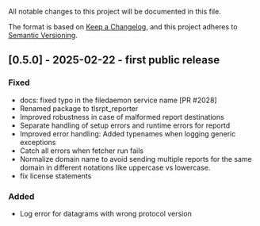 All notable changes to this project will be documented in this file.

The format is based on [Keep a Changelog](https://keepachangelog.com/en/1.0.0/),
and this project adheres to [Semantic Versioning](https://semver.org/spec/v2.0.0.html).

## [0.5.0] - 2025-02-22 - first public release

### Fixed
- docs: fixed typo in the filedaemon service name [PR #2028]
- Renamed package to tlsrpt_reporter
- Improved robustness in case of malformed report destinations
- Separate handling of setup errors and runtime errors for reportd
- Improved error handling: Added typenames when logging generic exceptions   
- Catch all errors when fetcher run fails
- Normalize domain name to avoid sending multiple reports for the same domain in different notations like uppercase vs lowercase.
- fix license statements

### Added
- Log error for datagrams with wrong protocol version

